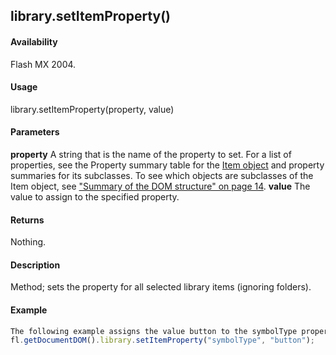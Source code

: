 ## library.setItemProperty()

#### Availability

Flash MX 2004.

#### Usage

library.setItemProperty(property, value)

#### Parameters

**property** A string that is the name of the property to set. For a list of properties, see the Property summary table for the [Item object](../Item_object/item_summary.md) and property summaries for its subclasses. To see which objects are subclasses of the Item object, see ["Summary of the DOM structure" on page 14](#_bookmark7).
**value** The value to assign to the specified property.

#### Returns

Nothing.

#### Description

Method; sets the property for all selected library items (ignoring folders).

#### Example

```javascript
The following example assigns the value button to the symbolType property for the selected library item or items. In this case, the item must be a [SymbolItem object](../SymbolItem_object/symbolItem_summary.md); symbolType is a valid property for SymbolItem objects.
fl.getDocumentDOM().library.setItemProperty("symbolType", "button");

```